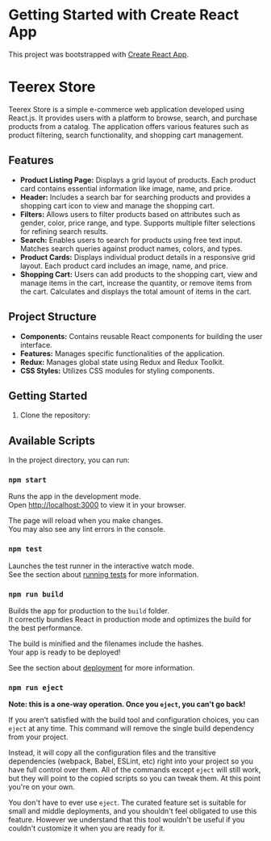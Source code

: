 # Getting Started with Create React App

This project was bootstrapped with [Create React App](https://github.com/facebook/create-react-app).

# Teerex Store

Teerex Store is a simple e-commerce web application developed using React.js. It provides users with a platform to browse, search, and purchase products from a catalog. The application offers various features such as product filtering, search functionality, and shopping cart management.

## Features

- **Product Listing Page:** Displays a grid layout of products. Each product card contains essential information like image, name, and price.
- **Header:** Includes a search bar for searching products and provides a shopping cart icon to view and manage the shopping cart.
- **Filters:** Allows users to filter products based on attributes such as gender, color, price range, and type. Supports multiple filter selections for refining search results.
- **Search:** Enables users to search for products using free text input. Matches search queries against product names, colors, and types.
- **Product Cards:** Displays individual product details in a responsive grid layout. Each product card includes an image, name, and price.
- **Shopping Cart:** Users can add products to the shopping cart, view and manage items in the cart, increase the quantity, or remove items from the cart. Calculates and displays the total amount of items in the cart.

## Project Structure

- **Components:** Contains reusable React components for building the user interface.
- **Features:** Manages specific functionalities of the application.
- **Redux:** Manages global state using Redux and Redux Toolkit.
- **CSS Styles:** Utilizes CSS modules for styling components.

## Getting Started

1. Clone the repository:



## Available Scripts

In the project directory, you can run:

### `npm start`

Runs the app in the development mode.\
Open [http://localhost:3000](http://localhost:3000) to view it in your browser.

The page will reload when you make changes.\
You may also see any lint errors in the console.

### `npm test`

Launches the test runner in the interactive watch mode.\
See the section about [running tests](https://facebook.github.io/create-react-app/docs/running-tests) for more information.

### `npm run build`

Builds the app for production to the `build` folder.\
It correctly bundles React in production mode and optimizes the build for the best performance.

The build is minified and the filenames include the hashes.\
Your app is ready to be deployed!

See the section about [deployment](https://facebook.github.io/create-react-app/docs/deployment) for more information.

### `npm run eject`

**Note: this is a one-way operation. Once you `eject`, you can't go back!**

If you aren't satisfied with the build tool and configuration choices, you can `eject` at any time. This command will remove the single build dependency from your project.

Instead, it will copy all the configuration files and the transitive dependencies (webpack, Babel, ESLint, etc) right into your project so you have full control over them. All of the commands except `eject` will still work, but they will point to the copied scripts so you can tweak them. At this point you're on your own.

You don't have to ever use `eject`. The curated feature set is suitable for small and middle deployments, and you shouldn't feel obligated to use this feature. However we understand that this tool wouldn't be useful if you couldn't customize it when you are ready for it.


